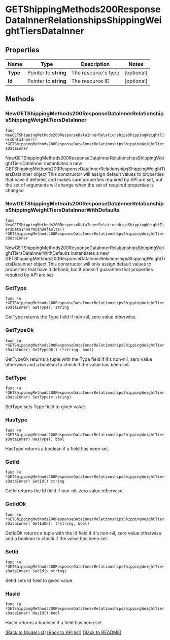 # GETShippingMethods200ResponseDataInnerRelationshipsShippingWeightTiersDataInner

## Properties

Name | Type | Description | Notes
------------ | ------------- | ------------- | -------------
**Type** | Pointer to **string** | The resource&#39;s type | [optional] 
**Id** | Pointer to **string** | The resource ID | [optional] 

## Methods

### NewGETShippingMethods200ResponseDataInnerRelationshipsShippingWeightTiersDataInner

`func NewGETShippingMethods200ResponseDataInnerRelationshipsShippingWeightTiersDataInner() *GETShippingMethods200ResponseDataInnerRelationshipsShippingWeightTiersDataInner`

NewGETShippingMethods200ResponseDataInnerRelationshipsShippingWeightTiersDataInner instantiates a new GETShippingMethods200ResponseDataInnerRelationshipsShippingWeightTiersDataInner object
This constructor will assign default values to properties that have it defined,
and makes sure properties required by API are set, but the set of arguments
will change when the set of required properties is changed

### NewGETShippingMethods200ResponseDataInnerRelationshipsShippingWeightTiersDataInnerWithDefaults

`func NewGETShippingMethods200ResponseDataInnerRelationshipsShippingWeightTiersDataInnerWithDefaults() *GETShippingMethods200ResponseDataInnerRelationshipsShippingWeightTiersDataInner`

NewGETShippingMethods200ResponseDataInnerRelationshipsShippingWeightTiersDataInnerWithDefaults instantiates a new GETShippingMethods200ResponseDataInnerRelationshipsShippingWeightTiersDataInner object
This constructor will only assign default values to properties that have it defined,
but it doesn't guarantee that properties required by API are set

### GetType

`func (o *GETShippingMethods200ResponseDataInnerRelationshipsShippingWeightTiersDataInner) GetType() string`

GetType returns the Type field if non-nil, zero value otherwise.

### GetTypeOk

`func (o *GETShippingMethods200ResponseDataInnerRelationshipsShippingWeightTiersDataInner) GetTypeOk() (*string, bool)`

GetTypeOk returns a tuple with the Type field if it's non-nil, zero value otherwise
and a boolean to check if the value has been set.

### SetType

`func (o *GETShippingMethods200ResponseDataInnerRelationshipsShippingWeightTiersDataInner) SetType(v string)`

SetType sets Type field to given value.

### HasType

`func (o *GETShippingMethods200ResponseDataInnerRelationshipsShippingWeightTiersDataInner) HasType() bool`

HasType returns a boolean if a field has been set.

### GetId

`func (o *GETShippingMethods200ResponseDataInnerRelationshipsShippingWeightTiersDataInner) GetId() string`

GetId returns the Id field if non-nil, zero value otherwise.

### GetIdOk

`func (o *GETShippingMethods200ResponseDataInnerRelationshipsShippingWeightTiersDataInner) GetIdOk() (*string, bool)`

GetIdOk returns a tuple with the Id field if it's non-nil, zero value otherwise
and a boolean to check if the value has been set.

### SetId

`func (o *GETShippingMethods200ResponseDataInnerRelationshipsShippingWeightTiersDataInner) SetId(v string)`

SetId sets Id field to given value.

### HasId

`func (o *GETShippingMethods200ResponseDataInnerRelationshipsShippingWeightTiersDataInner) HasId() bool`

HasId returns a boolean if a field has been set.


[[Back to Model list]](../README.md#documentation-for-models) [[Back to API list]](../README.md#documentation-for-api-endpoints) [[Back to README]](../README.md)


